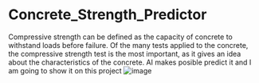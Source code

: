 # Concrete_Strength_Predictor

Compressive strength can be defined as the capacity of concrete to withstand loads before failure. Of the many tests applied to the concrete, the compressive strength test is the most important, as it gives an idea about the characteristics of the concrete. AI makes posible predict it and I am going to show it on this project
![image](https://user-images.githubusercontent.com/86897165/201502746-6680ace9-1b6a-42d7-a2a3-7769a83c7487.png)
